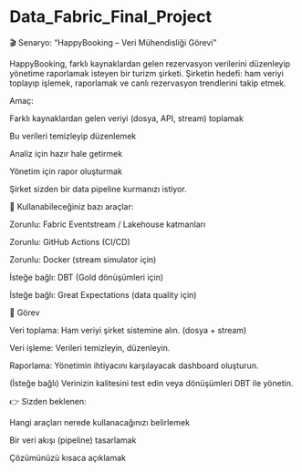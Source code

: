 # Data_Fabric_Final_Project

🎬 Senaryo: “HappyBooking – Veri Mühendisliği Görevi”

HappyBooking, farklı kaynaklardan gelen rezervasyon verilerini düzenleyip yönetime raporlamak isteyen bir turizm şirketi.
Şirketin hedefi: ham veriyi toplayıp işlemek, raporlamak ve canlı rezervasyon trendlerini takip etmek.

Amaç:

Farklı kaynaklardan gelen veriyi (dosya, API, stream) toplamak

Bu verileri temizleyip düzenlemek

Analiz için hazır hale getirmek

Yönetim için rapor oluşturmak

Şirket sizden bir data pipeline kurmanızı istiyor.

🧩 Kullanabileceğiniz bazı araçlar:

Zorunlu: Fabric Eventstream / Lakehouse katmanları

Zorunlu: GitHub Actions (CI/CD)

Zorunlu: Docker (stream simulator için)

İsteğe bağlı: DBT (Gold dönüşümleri için)

İsteğe bağlı: Great Expectations (data quality için)

📌 Görev

Veri toplama: Ham veriyi şirket sistemine alın. (dosya + stream)

Veri işleme: Verileri temizleyin, düzenleyin.

Raporlama: Yönetimin ihtiyacını karşılayacak dashboard oluşturun.

(İsteğe bağlı) Verinizin kalitesini test edin veya dönüşümleri DBT ile yönetin.

👉 Sizden beklenen:

Hangi araçları nerede kullanacağınızı belirlemek

Bir veri akışı (pipeline) tasarlamak

Çözümünüzü kısaca açıklamak
